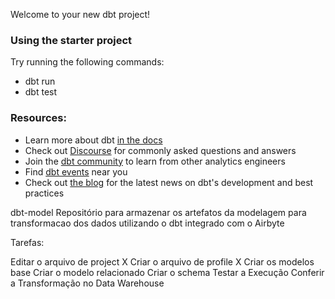 Welcome to your new dbt project!

### Using the starter project

Try running the following commands:
- dbt run
- dbt test


### Resources:
- Learn more about dbt [in the docs](https://docs.getdbt.com/docs/introduction)
- Check out [Discourse](https://discourse.getdbt.com/) for commonly asked questions and answers
- Join the [dbt community](http://community.getbdt.com/) to learn from other analytics engineers
- Find [dbt events](https://events.getdbt.com) near you
- Check out [the blog](https://blog.getdbt.com/) for the latest news on dbt's development and best practices


dbt-model
Repositório para armazenar os artefatos da modelagem para transformacao dos dados utilizando o dbt integrado com o Airbyte

Tarefas:

Editar o arquivo de project X 
Criar o arquivo de profile X 
Criar os modelos base 
Criar o modelo relacionado 
Criar o schema 
Testar a Execução 
Conferir a Transformação no Data Warehouse
